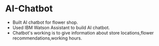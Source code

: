 # AI-Chatbot
* Built AI chatbot for flower shop. 
* Used IBM Watson Assistant to build AI chatbot. 
* Chatbot's working is to give information about store locations,flower recommendations,working hours.
